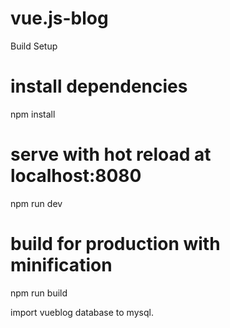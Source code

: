 ﻿# vue.js-blog
Build Setup
# install dependencies
npm install

# serve with hot reload at localhost:8080
npm run dev

# build for production with minification
npm run build

import vueblog database to mysql.
